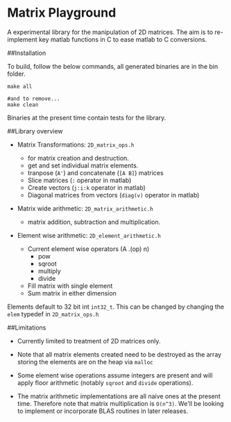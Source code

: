 # Matrix Playground

A experimental library for the manipulation of 2D matrices. The aim is to re-implement
key matlab functions in C to ease matlab to C conversions.

##Installation

To build, follow the below commands, all generated binaries are in the bin folder.

```shell
make all

#and to remove...
make clean
```
Binaries at the present time contain tests for the library.

##Library overview
- Matrix Transformations: `2D_matrix_ops.h`
    * for matrix creation and destruction.
    * get and set individual matrix elements.
    * tranpose (`A'`) and concatenate (`[A B]`)  matrices
    * Slice matrices (`:` operator in matlab)
    * Create vectors (`j:i:k` operator in matlab)
    * Diagonal matrices from vectors (`diag(v)` operator in matlab) 

- Matrix wide arithmetic: `2D_matrix_arithmetic.h`
    * matrix addition, subtraction and multiplication.

- Element wise arithmetic: `2D_element_arithmetic.h`
    * Current element wise operators (A .(op) n)
        + pow
        + sqroot
        + multiply
        + divide
    * Fill matrix with single element
    * Sum matrix in either dimension

Elements default to 32 bit int `int32_t`. This can be changed by changing the 
`elem` typedef in `2D_matrix_ops.h`

##Limitations

- Currently limited to treatment of 2D matrices only.

- Note that all matrix elements created need to be destroyed as the array storing
  the elements are on the heap via `malloc`
 
- Some element wise operations assume integers are present and will apply floor
arithmetic (notably `sqroot` and `divide` operations).

- The matrix arithmetic implementations are all naive ones at the present time.
Therefore note that matrix multiplication is `O(n^3)`. We'll be looking to
implement or incorporate BLAS routines in later releases.



